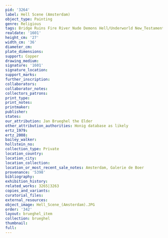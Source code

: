 ```yaml
---
pid: '3264'
label: Hell Scene (Amsterdam)
object_type: Painting
genre: Religious
tags: Bridge Ruins Fire River Nude Demons Hell/Underworld New_Testament
realdate: '1601'
height_cm: '27'
width_cm: '36'
diameter_cm: 
plate_dimensions: 
support: Copper
drawing_medium: 
signature: '1601'
signature_location: 
support_marks: 
further_inscription: 
collaborators: 
collaborator_notes: 
collectors_patrons: 
print_type: 
print_notes: 
printmaker: 
publisher: 
states: 
our_attribution: Jan Brueghel the Elder
other_attribution_authorities: Honig database as likely
ertz_1979: 
ertz_2008: 
bailey_walker: 
hollstein_no: 
collection_type: Private
location_country: 
location_city: 
location_collection: 
location_or_most_recent_sale_notes: Amsterdam, Galerie de Boer
provenance: '5398'
bibliography: 
exhibition_history: 
related_works: 3265|3263
copies_and_variants: 
curatorial_files: 
external_resources: 
object_image: Hell_Scene_(Amsterdam).JPG
order: '342'
layout: brueghel_item
collection: brueghel
thumbnail: 
full: 
---
```

